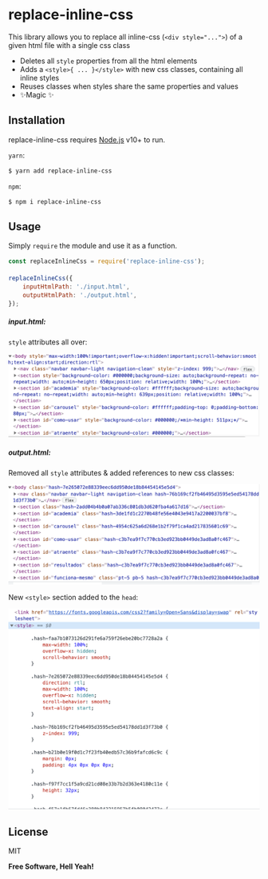 # replace-inline-css


This library allows you to replace all inline-css (`<div style="...">`) of a given html file with a single css class


- Deletes all `style` properties from all the html elements
- Adds a `<style>{ ... }</style>` with new css classes, containing all inline styles
- Reuses classes when styles share the same properties and values
- ✨Magic ✨

## Installation

replace-inline-css requires [Node.js](https://nodejs.org/) v10+ to run.

`yarn`:

```sh
$ yarn add replace-inline-css
```
`npm`:
```sh
$ npm i replace-inline-css
```

## Usage

Simply `require` the module and use it as a function.
```js
const replaceInlineCss = require('replace-inline-css');

replaceInlineCss({
    inputHtmlPath: './input.html',
    outputHtmlPath: './output.html',
});
```

##### input.html:
`style` attributes all over:

![Image of input.html](https://raw.githubusercontent.com/SaharAvr/replace-inline-css/assets/before.png)

##### output.html:
Removed all `style` attributes & added references to new css classes:

![Image of output.html](https://raw.githubusercontent.com/SaharAvr/replace-inline-css/assets/after.png)

New `<style>` section added to the `head`:

![Image of output.html](https://raw.githubusercontent.com/SaharAvr/replace-inline-css/assets/style.png)



## License

MIT

**Free Software, Hell Yeah!**
